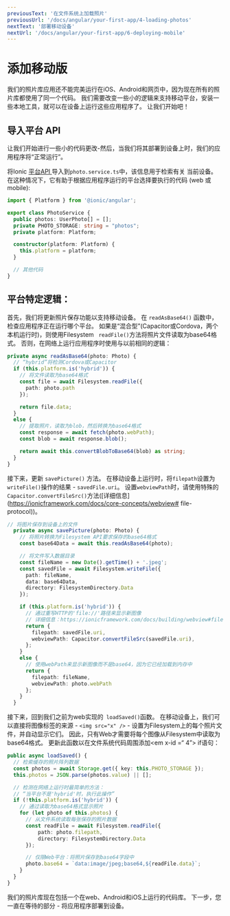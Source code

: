 ```yaml
---
previousText: '在文件系统上加载照片'
previousUrl: '/docs/angular/your-first-app/4-loading-photos'
nextText: '部署移动设备'
nextUrl: '/docs/angular/your-first-app/6-deploying-mobile'
---
```


# 添加移动版

我们的照片库应用还不能完美运行在iOS、Android和网页中，因为现在所有的照片库都使用了同一个代码。 我们需要改变一些小的逻辑来支持移动平台，安装一些本地工具，就可以在设备上运行这些应用程序了。 让我们开始吧！

## 导入平台 API

让我们开始进行一些小的代码更改-然后，当我们将其部署到设备上时，我们的应用程序将“正常运行”。

将Ionic [平台API ](https://ionicframework.com/docs/angular/platform)导入到` photo.service.ts `中，该信息用于检索有关 当前设备。 在这种情况下，它有助于根据应用程序运行的平台选择要执行的代码 (web 或 mobile):

```typescript
import { Platform } from '@ionic/angular';

export class PhotoService {
  public photos: UserPhoto[] = [];
  private PHOTO_STORAGE: string = "photos";
  private platform: Platform;

  constructor(platform: Platform) {
    this.platform = platform;
  }

  // 其他代码
}
```

## 平台特定逻辑：

首先，我们将更新照片保存功能以支持移动设备。 在 `readAsBase64()` 函数中，检查应用程序正在运行哪个平台。 如果是“混合型”(Capacitor或Cordova，两个本机运行时)，则使用Filesystem ` readFile()`方法将照片文件读取为base64格式。 否则，在网络上运行应用程序时使用与以前相同的逻辑：

```typescript
private async readAsBase64(photo: Photo) {
  // “hybrid”将检测Cordova或Capacitor
  if (this.platform.is('hybrid')) {
    // 将文件读取为base64格式
    const file = await Filesystem.readFile({
      path: photo.path
    });

    return file.data;
  }
  else {
    // 提取照片，读取为blob，然后转换为base64格式
    const response = await fetch(photo.webPath);
    const blob = await response.blob();

    return await this.convertBlobToBase64(blob) as string;
  }
}
```

接下来，更新 `savePicture()` 方法。 在移动设备上运行时，将`filepath`设置为`writeFile()`操作的结果 - `savedFile.uri`。 设置`webviewPath`时，请使用特殊的`Capacitor.convertFileSrc()`方法([详细信息](https://ionicframework.com/docs/core-concepts/webview# file-protocol))。

```typescript
// 将图片保存到设备上的文件
  private async savePicture(photo: Photo) {
    // 将照片转换为Filesystem API要求保存的base64格式
    const base64Data = await this.readAsBase64(photo);

    // 将文件写入数据目录
    const fileName = new Date().getTime() + '.jpeg';
    const savedFile = await Filesystem.writeFile({
      path: fileName,
      data: base64Data,
      directory: FilesystemDirectory.Data
    });

    if (this.platform.is('hybrid')) {
      // 通过重写HTTP的'file://'路径来显示新图像
      // 详细信息：https://ionicframework.com/docs/building/webview#file-protocol
      return {
        filepath: savedFile.uri,
        webviewPath: Capacitor.convertFileSrc(savedFile.uri),
      };
    }
    else {
      // 使用webPath来显示新图像而不是base64，因为它已经加载到内存中
      return {
        filepath: fileName,
        webviewPath: photo.webPath
      };
    }
  }
```

接下来，回到我们之前为web实现的` loadSaved()`函数。 在移动设备上，我们可以直接将图像标签的来源 - `<img src="x" />` - 设置为Filesystem上的每个照片文件，并自动显示它们。 因此，只有Web才需要将每个图像从Filesystem中读取为base64格式。 更新此函数以在文件系统代码周围添加<em x-id =“ 4”> if语句</em>：

```typescript
public async loadSaved() {
  // 检索缓存的照片阵列数据
  const photos = await Storage.get({ key: this.PHOTO_STORAGE });
  this.photos = JSON.parse(photos.value) || [];

  // 检测在网络上运行时最简单的方法：
  // “当平台不是'hybrid'时，执行此操作”
  if (!this.platform.is('hybrid')) {
    // 通过读取为base64格式显示照片
    for (let photo of this.photos) {
      // 从文件系统读取每张保存的照片数据
      const readFile = await Filesystem.readFile({
          path: photo.filepath,
          directory: FilesystemDirectory.Data
      });

      // 仅限Web平台：将照片保存到base64字段中
      photo.base64 = `data:image/jpeg;base64,${readFile.data}`;
    }
  }
}
```

我们的照片库现在包括一个在web、Android和iOS上运行的代码库。 下一步，您一直在等待的部分 - 将应用程序部署到设备。
